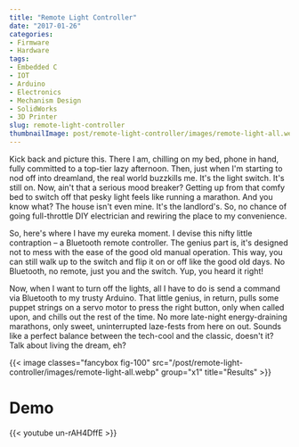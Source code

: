 ```yaml
---
title: "Remote Light Controller"
date: "2017-01-26"
categories:
- Firmware
- Hardware
tags:
- Embedded C
- IOT
- Arduino
- Electronics
- Mechanism Design
- SolidWorks
- 3D Printer
slug: remote-light-controller
thumbnailImage: post/remote-light-controller/images/remote-light-all.webp
---
```


<!-- for peek -->
Kick back and picture this. There I am, chilling on my bed, phone in hand, 
fully committed to a top-tier lazy afternoon. Then, just when I'm starting to 
nod off into dreamland, the real world buzzkills me. It's the light switch. 
It's still on. Now, ain't that a serious mood breaker? Getting up from that 
comfy bed to switch off that pesky light feels like running a marathon. 
And you know what? The house isn't even mine. It's the landlord's. So, 
no chance of going full-throttle DIY electrician and rewiring the place 
to my convenience.

<!--more-->
So, here's where I have my eureka moment. I devise this nifty little contraption 
– a Bluetooth remote controller. The genius part is, it's designed not to mess 
with the ease of the good old manual operation. This way, you can still walk up 
to the switch and flip it on or off like the good old days. No Bluetooth, 
no remote, just you and the switch. Yup, you heard it right!

Now, when I want to turn off the lights, all I have to do is send a command 
via Bluetooth to my trusty Arduino. That little genius, in return, pulls some 
puppet strings on a servo motor to press the right button, only when called upon, 
and chills out the rest of the time. No more late-night energy-draining marathons, 
only sweet, uninterrupted laze-fests from here on out. Sounds like a perfect 
balance between the tech-cool and the classic, doesn't it? Talk about living the 
dream, eh?

{{< image classes="fancybox fig-100" src="/post/remote-light-controller/images/remote-light-all.webp" group="x1" title="Results" >}}

# Demo
<!-- [Github](addr) -->
{{< youtube un-rAH4DffE >}}

